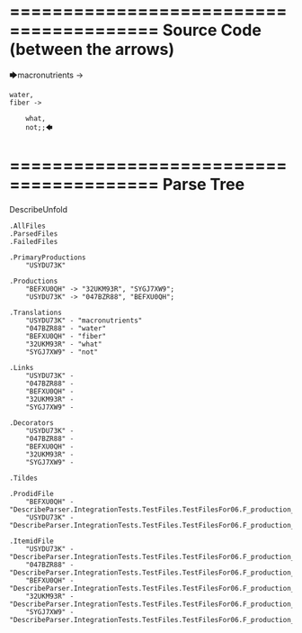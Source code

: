 ========================================
Source Code (between the arrows)
========================================

🡆macronutrients ->

    water,
	fiber ->

        what,
        not;;🡄

========================================
Parse Tree
========================================
DescribeUnfold

    .AllFiles
    .ParsedFiles
    .FailedFiles

    .PrimaryProductions
        "USYDU73K" 

    .Productions
        "BEFXU0QH" -> "32UKM93R", "SYGJ7XW9";
        "USYDU73K" -> "047BZR88", "BEFXU0QH";

    .Translations
        "USYDU73K" - "macronutrients"
        "047BZR88" - "water"
        "BEFXU0QH" - "fiber"
        "32UKM93R" - "what"
        "SYGJ7XW9" - "not"

    .Links
        "USYDU73K" - 
        "047BZR88" - 
        "BEFXU0QH" - 
        "32UKM93R" - 
        "SYGJ7XW9" - 

    .Decorators
        "USYDU73K" - 
        "047BZR88" - 
        "BEFXU0QH" - 
        "32UKM93R" - 
        "SYGJ7XW9" - 

    .Tildes

    .ProdidFile
        "BEFXU0QH" - "DescribeParser.IntegrationTests.TestFiles.TestFilesFor06.F_production_in_production2.ds"
        "USYDU73K" - "DescribeParser.IntegrationTests.TestFiles.TestFilesFor06.F_production_in_production2.ds"

    .ItemidFile
        "USYDU73K" - "DescribeParser.IntegrationTests.TestFiles.TestFilesFor06.F_production_in_production2.ds"
        "047BZR88" - "DescribeParser.IntegrationTests.TestFiles.TestFilesFor06.F_production_in_production2.ds"
        "BEFXU0QH" - "DescribeParser.IntegrationTests.TestFiles.TestFilesFor06.F_production_in_production2.ds"
        "32UKM93R" - "DescribeParser.IntegrationTests.TestFiles.TestFilesFor06.F_production_in_production2.ds"
        "SYGJ7XW9" - "DescribeParser.IntegrationTests.TestFiles.TestFilesFor06.F_production_in_production2.ds"

